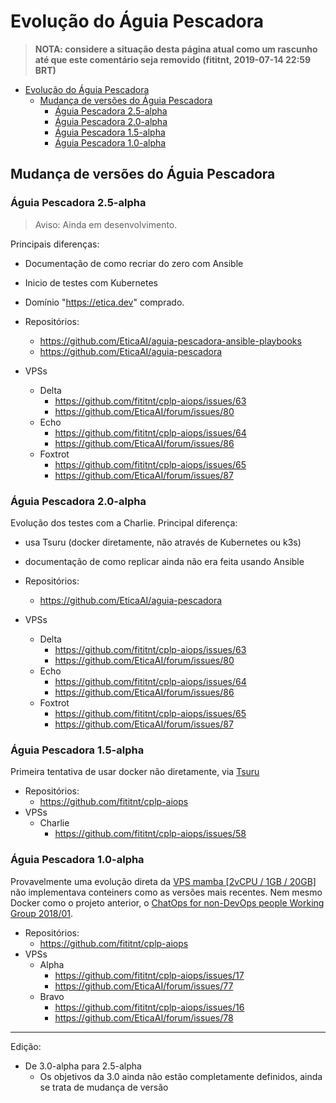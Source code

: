 # Evolução do Águia Pescadora

> **NOTA: considere a situação desta página atual como um rascunho até que este comentário seja removido (fititnt, 2019-07-14 22:59 BRT)**

<!-- TOC depthFrom:1 -->

- [Evolução do Águia Pescadora](#evolução-do-águia-pescadora)
    - [Mudança de versões do Águia Pescadora](#mudança-de-versões-do-águia-pescadora)
        - [Águia Pescadora 2.5-alpha](#águia-pescadora-25-alpha)
        - [Águia Pescadora 2.0-alpha](#águia-pescadora-20-alpha)
        - [Águia Pescadora 1.5-alpha](#águia-pescadora-15-alpha)
        - [Águia Pescadora 1.0-alpha](#águia-pescadora-10-alpha)

<!-- /TOC -->

## Mudança de versões do Águia Pescadora

### Águia Pescadora 2.5-alpha
> Aviso: Ainda em desenvolvimento.

Principais diferenças:

- Documentação de como recriar do zero com Ansible
- Inicio de testes com Kubernetes
- Domínio "https://etica.dev" comprado.

- Repositórios:
  - <https://github.com/EticaAI/aguia-pescadora-ansible-playbooks>
  - <https://github.com/EticaAI/aguia-pescadora>
- VPSs
  - Delta
    - <https://github.com/fititnt/cplp-aiops/issues/63>
    - <https://github.com/EticaAI/forum/issues/80>
  - Echo
    - <https://github.com/fititnt/cplp-aiops/issues/64>
    - <https://github.com/EticaAI/forum/issues/86>
  - Foxtrot
    - <https://github.com/fititnt/cplp-aiops/issues/65>
    - <https://github.com/EticaAI/forum/issues/87>

### Águia Pescadora 2.0-alpha

Evolução dos testes com a Charlie. Principal diferença:

- usa Tsuru (docker diretamente, não através de Kubernetes ou k3s)
- documentação de como replicar ainda não era feita usando Ansible

- Repositórios:
  - <https://github.com/EticaAI/aguia-pescadora>
- VPSs
  - Delta
    - <https://github.com/fititnt/cplp-aiops/issues/63>
    - <https://github.com/EticaAI/forum/issues/80>
  - Echo
    - <https://github.com/fititnt/cplp-aiops/issues/64>
    - <https://github.com/EticaAI/forum/issues/86>
  - Foxtrot
    - <https://github.com/fititnt/cplp-aiops/issues/65>
    - <https://github.com/EticaAI/forum/issues/87>

### Águia Pescadora 1.5-alpha

Primeira tentativa de usar docker não diretamente, via [Tsuru](https://github.com/fititnt/cplp-aiops/issues/59)

- Repositórios:
  - <https://github.com/fititnt/cplp-aiops>
- VPSs
  - Charlie
    - https://github.com/fititnt/cplp-aiops/issues/58

### Águia Pescadora 1.0-alpha
Provavelmente uma evolução direta da [VPS mamba [2vCPU / 1GB / 20GB]](https://github.com/EticaAI/forum/issues/72) não implementava conteiners como as versões mais recentes. Nem mesmo Docker como o projeto anterior, o [ChatOps for non-DevOps people Working Group 2018/01](https://github.com/fititnt/chatops-wg).

- Repositórios:
  - <https://github.com/fititnt/cplp-aiops>
- VPSs
  - Alpha
    - <https://github.com/fititnt/cplp-aiops/issues/17>
    - <https://github.com/EticaAI/forum/issues/77>
  - Bravo
    - <https://github.com/fititnt/cplp-aiops/issues/16>
    - <https://github.com/EticaAI/forum/issues/78>


---

Edição:

- De 3.0-alpha para 2.5-alpha
  - Os objetivos da 3.0 ainda não estão completamente definidos, ainda se trata de mudança de versão
